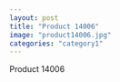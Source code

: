 ```yaml
---
layout: post
title: "Product 14006"
image: "product14006.jpg"
categories: "category1"
---
```

Product 14006
